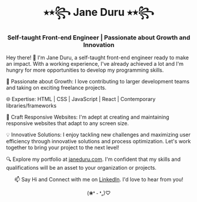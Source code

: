 
<div class="container">
  <div align="center">
  
  
  # ⭑⭒꧂ Jane Duru ⭑⭒꧂
  ### Self-taught Front-end Engineer | Passionate about Growth and Innovation
  
  </div>
  
  <div align="center">
 
  
  </div>
  
  Hey there! 👋 I'm Jane Duru, a self-taught front-end engineer ready to make an impact. With a working experience, I've already achieved a lot and I'm hungry for more opportunities to develop my programming skills.
  
  🚀 Passionate about Growth: I love contributing to larger development teams and taking on exciting freelance projects.
  
  🌐 Expertise: HTML | CSS | JavaScript | React | Contemporary libraries/frameworks
  
  🎨 Craft Responsive Websites: I'm adept at creating and maintaining responsive websites that adapt to any screen size.
  
  💡 Innovative Solutions: I enjoy tackling new challenges and maximizing user efficiency through innovative solutions and process optimization. Let's work together to bring your project to the next level!
  
  
  🔍 Explore my portfolio at [janeduru.com](https://janeduru.com). I'm confident that my skills and qualifications will be an asset to your organization or projects.
  
  <div align="center">
  
  📫 Say Hi and Connect with me on [LinkedIn](https://www.linkedin.com/in/janeezy). I'd love to hear from you!
  
  (❀❛ ֊ ❛„)♡
  
  </div>
